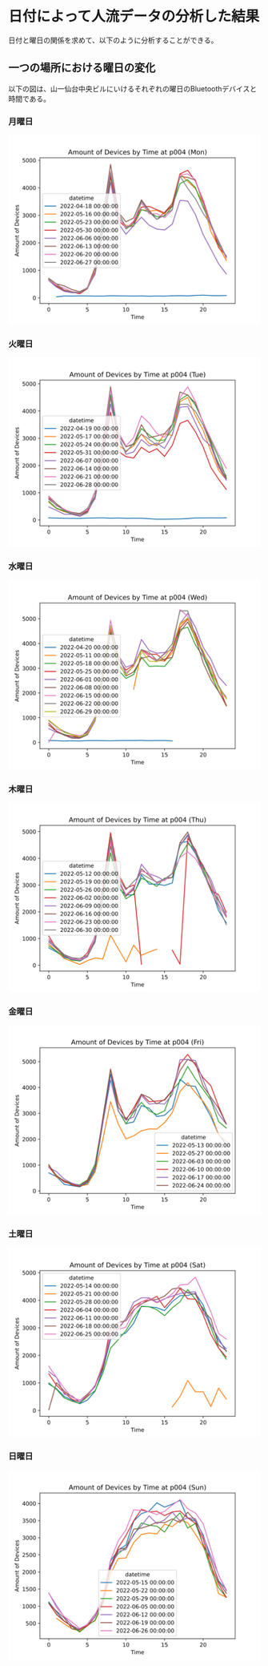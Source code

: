 # 日付によって人流データの分析した結果

日付と曜日の関係を求めて、以下のように分析することができる。

## 一つの場所における曜日の変化
以下の図は、山一仙台中央ビルにいけるそれぞれの曜日のBluetoothデバイスと時間である。

### 月曜日
<div align="center">
<img src="graph_by_day/p004_0.svg"></img>
</div>

### 火曜日
<div align="center">
<img src="graph_by_day/p004_1.svg"></img>
</div>

### 水曜日
<div align="center">
<img src="graph_by_day/p004_2.svg"></img>
</div>

### 木曜日
<div align="center">
<img src="graph_by_day/p004_3.svg"></img>
</div>

### 金曜日
<div align="center">
<img src="graph_by_day/p004_4.svg"></img>
</div>

### 土曜日
<div align="center">
<img src="graph_by_day/p004_5.svg"></img>
</div>

### 日曜日
<div align="center">
<img src="graph_by_day/p004_6.svg"></img>
</div>
